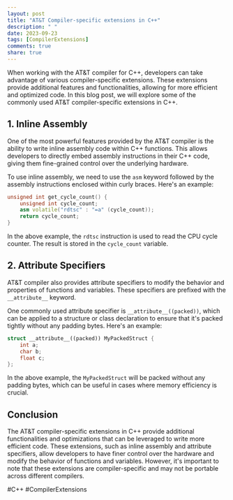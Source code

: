 ```yaml
---
layout: post
title: "AT&T Compiler-specific extensions in C++"
description: " "
date: 2023-09-23
tags: [CompilerExtensions]
comments: true
share: true
---
```


When working with the AT&T compiler for C++, developers can take advantage of various compiler-specific extensions. These extensions provide additional features and functionalities, allowing for more efficient and optimized code. In this blog post, we will explore some of the commonly used AT&T compiler-specific extensions in C++.

## 1. Inline Assembly

One of the most powerful features provided by the AT&T compiler is the ability to write inline assembly code within C++ functions. This allows developers to directly embed assembly instructions in their C++ code, giving them fine-grained control over the underlying hardware.

To use inline assembly, we need to use the `asm` keyword followed by the assembly instructions enclosed within curly braces. Here's an example:

```cpp
unsigned int get_cycle_count() {
    unsigned int cycle_count;
    asm volatile("rdtsc" : "=a" (cycle_count));
    return cycle_count;
}
```

In the above example, the `rdtsc` instruction is used to read the CPU cycle counter. The result is stored in the `cycle_count` variable.

## 2. Attribute Specifiers

AT&T compiler also provides attribute specifiers to modify the behavior and properties of functions and variables. These specifiers are prefixed with the `__attribute__` keyword.

One commonly used attribute specifier is `__attribute__((packed))`, which can be applied to a structure or class declaration to ensure that it's packed tightly without any padding bytes. Here's an example:

```cpp
struct __attribute__((packed)) MyPackedStruct {
    int a;
    char b;
    float c;
};
```

In the above example, the `MyPackedStruct` will be packed without any padding bytes, which can be useful in cases where memory efficiency is crucial.

## Conclusion

The AT&T compiler-specific extensions in C++ provide additional functionalities and optimizations that can be leveraged to write more efficient code. These extensions, such as inline assembly and attribute specifiers, allow developers to have finer control over the hardware and modify the behavior of functions and variables. However, it's important to note that these extensions are compiler-specific and may not be portable across different compilers.

#C++ #CompilerExtensions